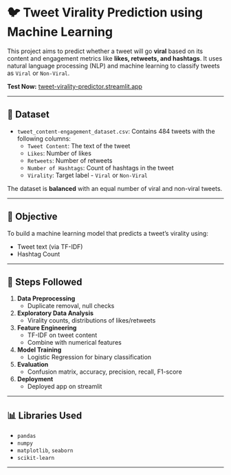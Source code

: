 # 🐦 Tweet Virality Prediction using Machine Learning

This project aims to predict whether a tweet will go **viral** based on its content and engagement metrics like **likes, retweets, and hashtags**. It uses natural language processing (NLP) and machine learning to classify tweets as `Viral` or `Non-Viral`.

**Test Now:** [tweet-virality-predictor.streamlit.app](https://tweetviralitypredictor.streamlit.app/)

---

## 📁 Dataset

- `tweet_content-engagement_dataset.csv`: Contains 484 tweets with the following columns:
  - `Tweet Content`: The text of the tweet
  - `Likes`: Number of likes
  - `Retweets`: Number of retweets
  - `Number of Hashtags`: Count of hashtags in the tweet
  - `Virality`: Target label - `Viral` or `Non-Viral`

The dataset is **balanced** with an equal number of viral and non-viral tweets.

---

## 🧠 Objective

To build a machine learning model that predicts a tweet’s virality using:
- Tweet text (via TF-IDF)
- Hashtag Count

---

## 📌 Steps Followed

1. **Data Preprocessing**
   - Duplicate removal, null checks
2. **Exploratory Data Analysis**
   - Virality counts, distributions of likes/retweets
3. **Feature Engineering**
   - TF-IDF on tweet content
   - Combine with numerical features
4. **Model Training**
   - Logistic Regression for binary classification
5. **Evaluation**
   - Confusion matrix, accuracy, precision, recall, F1-score
6. **Deployment**
   - Deployed app on streamlit

---

## 📊 Libraries Used

- `pandas`
- `numpy`
- `matplotlib`, `seaborn`
- `scikit-learn`

---
